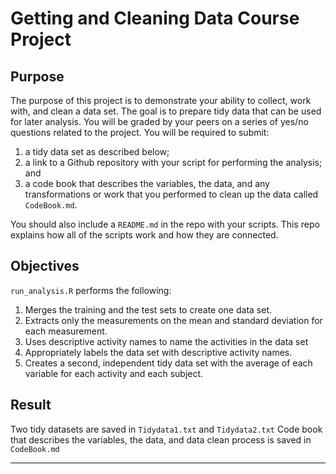 Getting and Cleaning Data Course Project
========================================================

Purpose 
-----------------

The purpose of this project is to demonstrate your ability to collect, work with, and clean a data set. The goal is to prepare tidy data that can be used for later analysis. You will be graded by your peers on a series of yes/no questions related to the project. You will be required to submit: 

1. a tidy data set as described below;
2. a link to a Github repository with your script for performing the analysis; and 
3. a code book that describes the variables, the data, and any transformations or work that you performed to clean up the data called ``CodeBook.md``. 

You should also include a ``README.md`` in the repo with your scripts. This repo explains how all of the scripts work and how they are connected.  

Objectives
-----------------

`run_analysis.R` performs the following:

1. Merges the training and the test sets to create one data set.
2. Extracts only the measurements on the mean and standard deviation for each measurement. 
3. Uses descriptive activity names to name the activities in the data set
4. Appropriately labels the data set with descriptive activity names. 
5. Creates a second, independent tidy data set with the average of each variable for each activity and each subject. 

Result
----
Two tidy datasets are saved in ```Tidydata1.txt``` and ```Tidydata2.txt``` 
Code book that describes the variables, the data, and data clean process is saved in ```CodeBook.md```

-------------
